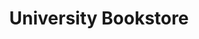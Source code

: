 ---
title: "University Bookstore"
url: /university-at-buffalo/university-bookstore/
shop: Bücher
---